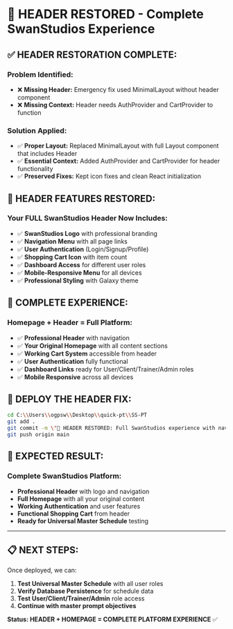# 🔧 HEADER RESTORED - Complete SwanStudios Experience

## ✅ **HEADER RESTORATION COMPLETE:**

### **Problem Identified:**
- ❌ **Missing Header:** Emergency fix used MinimalLayout without header component
- ❌ **Missing Context:** Header needs AuthProvider and CartProvider to function

### **Solution Applied:**
- ✅ **Proper Layout:** Replaced MinimalLayout with full Layout component that includes Header
- ✅ **Essential Context:** Added AuthProvider and CartProvider for header functionality
- ✅ **Preserved Fixes:** Kept icon fixes and clean React initialization

## 🎯 **HEADER FEATURES RESTORED:**

### **Your FULL SwanStudios Header Now Includes:**
- ✅ **SwanStudios Logo** with professional branding
- ✅ **Navigation Menu** with all page links
- ✅ **User Authentication** (Login/Signup/Profile)
- ✅ **Shopping Cart Icon** with item count
- ✅ **Dashboard Access** for different user roles
- ✅ **Mobile-Responsive Menu** for all devices
- ✅ **Professional Styling** with Galaxy theme

## 📱 **COMPLETE EXPERIENCE:**

### **Homepage + Header = Full Platform:**
- ✅ **Professional Header** with navigation
- ✅ **Your Original Homepage** with all content sections
- ✅ **Working Cart System** accessible from header
- ✅ **User Authentication** fully functional
- ✅ **Dashboard Links** ready for User/Client/Trainer/Admin roles
- ✅ **Mobile Responsive** across all devices

## 🚀 **DEPLOY THE HEADER FIX:**

```bash
cd C:\\Users\\ogpsw\\Desktop\\quick-pt\\SS-PT
git add .
git commit -m \"🔧 HEADER RESTORED: Full SwanStudios experience with navigation, cart, auth\"
git push origin main
```

## 🎉 **EXPECTED RESULT:**

### **Complete SwanStudios Platform:**
- **Professional Header** with logo and navigation
- **Full Homepage** with all your original content
- **Working Authentication** and user features
- **Functional Shopping Cart** from header
- **Ready for Universal Master Schedule** testing

---

## 📋 **NEXT STEPS:**
Once deployed, we can:
1. **Test Universal Master Schedule** with all user roles
2. **Verify Database Persistence** for schedule data
3. **Test User/Client/Trainer/Admin** role access
4. **Continue with master prompt objectives**

**Status: HEADER + HOMEPAGE = COMPLETE PLATFORM EXPERIENCE** ✅